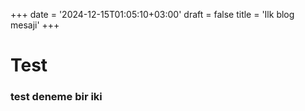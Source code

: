 +++
date = '2024-12-15T01:05:10+03:00'
draft = false
title = 'Ilk blog mesaji'
+++
# Test
### test deneme bir iki
